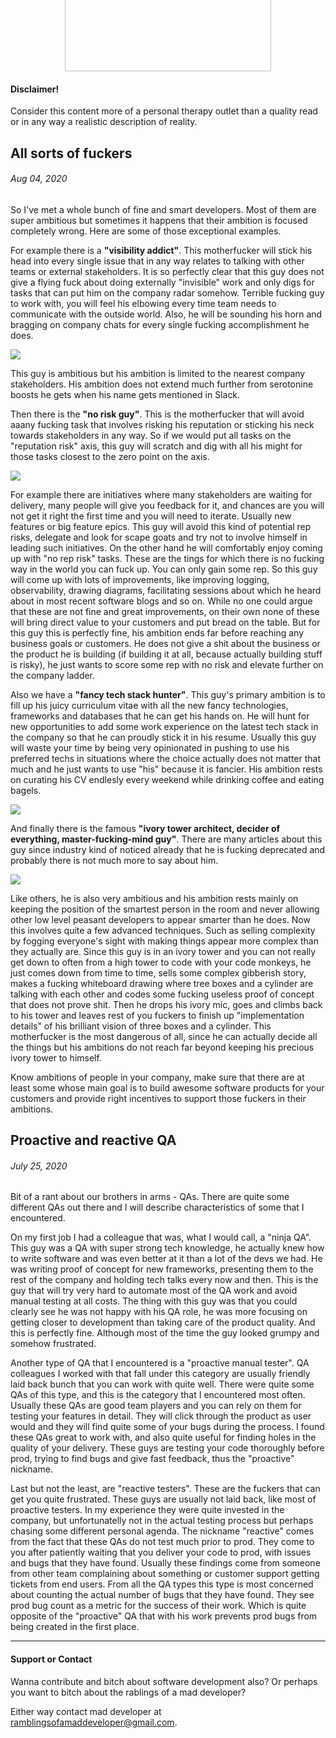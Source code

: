 <script async src="https://www.googletagmanager.com/gtag/js?id=G-KHJXLNRRT3"></script>
<script>
  window.dataLayer = window.dataLayer || [];
  function gtag(){dataLayer.push(arguments);}
  gtag('js', new Date());

  gtag('config', 'G-KHJXLNRRT3');
</script>

<img
	src="mad_developer.png"
	width="330"
	height="190"
	style="margin-top: -10em; display: block; margin-left :auto; margin-right: auto; box-shadow: none;"/>

#### Disclaimer!
Consider this content more of a personal therapy outlet than a quality read or in any way a realistic description of
reality.

## All sorts of fuckers
###### Aug 04, 2020

So I've met a whole bunch of fine and smart developers.
Most of them are super ambitious but sometimes it happens that their ambition is focused completely wrong.
Here are some of those exceptional examples.

For example there is a **"visibility addict"**.
This motherfucker will stick his head into every single issue that in any way relates to talking with other teams or external stakeholders. It is so perfectly clear that this guy does not give a flying fuck about doing externally "invisible" work and only digs for tasks that can put him on the company radar somehow.
Terrible fucking guy to work with, you will feel his elbowing every time team needs to communicate with the outside world. Also, he will be sounding his horn and bragging on company chats for every single fucking accomplishment he does.

<img
	src="visibility_addict.svg"
	style="display: block; margin-left :auto; margin-right: auto; box-shadow: none;"/>

This guy is ambitious but his ambition is limited to the nearest company stakeholders. His ambition does not extend much further from serotonine boosts he gets when his name gets mentioned in Slack.

Then there is the **"no risk guy"**.
This is the motherfucker that will avoid aaany fucking task that involves risking his reputation or sticking his neck towards stakeholders in any way. So if we would put all tasks on the "reputation risk" axis, this guy will scratch and dig with all his might for those tasks closest to the zero point on the axis.

<img
	src="no_risk_fucker.svg"
	style="display: block; margin-left :auto; margin-right: auto; box-shadow: none;"/>

For example there are initiatives where many stakeholders are waiting for delivery, many people will give you feedback for it, and chances are you will not get it right the first time and you will need to iterate. Usually new features or big feature epics. This guy will avoid this kind of potential rep risks, delegate and look for scape goats and try not to involve himself in leading such initiatives. On the other hand he will comfortably enjoy coming up with "no rep risk" tasks. These are the tings for which there is no fucking way in the world you can fuck up. You can only gain some rep. So this guy will come up with lots of improvements, like improving logging, observability, drawing diagrams, facilitating sessions about which he heard about in most recent software blogs and so on. While no one could argue that these are not fine and great improvements, on their own none of these will bring direct value to your customers and put bread on the table. But for this guy this is perfectly fine, his ambition ends far before reaching any business goals or customers. He does not give a shit about the business or the product he is building (if building it at all, because actually building stuff is risky), he just wants to score some rep with no risk and elevate further on the company ladder.

Also we have a **"fancy tech stack hunter"**.
This guy's primary ambition is to fill up his juicy curriculum vitae with all the new fancy technologies, frameworks and databases that he can get his hands on.
He will hunt for new opportunities to add some work experience on the latest tech stack in the company so that he can proudly stick it in his resume. Usually this guy will waste your time by being very opinionated in pushing to use his preferred techs in situations where the choice actually does not matter that much and he just wants to use "his" because it is fancier. His ambition rests on curating his CV endlesly every weekend while drinking coffee and eating bagels.

<img
	src="cv_curator.svg"
	style="display: block; margin-left :auto; margin-right: auto; box-shadow: none;"/>

And finally there is the famous **"ivory tower architect, decider of everything, master-fucking-mind guy"**.
There are many articles about this guy since industry kind of noticed already that he is fucking deprecated and probably there is not much more to say about him.

<img
	src="ivory_tower.svg"
	style="display: block; margin-left :auto; margin-right: auto; box-shadow: none;"/>

Like others, he is also very ambitious and his ambition rests mainly on keeping the position of the smartest person in the room and never allowing other low level peasant developers to appear smarter than he does. Now this involves quite a few advanced techniques. Such as selling complexity by fogging everyone's sight with making things appear more complex than they actually are. Since this guy is in an ivory tower and you can not really get down to often from a high tower to code with your code monkeys, he just comes down from time to time, sells some complex gibberish story, makes a fucking whiteboard drawing where tree boxes and a cylinder are talking with each other and codes some fucking useless proof of concept that does not prove shit. Then he drops his ivory mic, goes and climbs back to his tower and leaves rest of you fuckers to finish up "implementation details" of his brilliant vision of three boxes and a cylinder. This motherfucker is the most dangerous of all, since he can actually decide all the things but his ambitions do not reach far beyond keeping his precious ivory tower to himself.

Know ambitions of people in your company, make sure that there are at least some whose main goal is to build awesome software products for your customers and provide right incentives to support those fuckers in their ambitions.

## Proactive and reactive QA
###### July 25, 2020

Bit of a rant about our brothers in arms - QAs. 
There are quite some different QAs out there and I will describe characteristics of some that I encountered.

On my first job I had a colleague that was, what I would call, a "ninja QA". This guy was a QA with super strong tech knowledge, he actually knew how to write software and was even better at it than a lot of the devs we had.
He was writing proof of concept for new frameworks, presenting them to the rest of the company and holding tech talks every now and then. This is the guy that will try very hard to automate most of the QA work and avoid manual testing at all costs. The thing with this guy was that you could clearly see he was not happy with his QA role, he was more focusing on getting closer to development than taking care of the product quality. And this is perfectly fine. Although most of the time the guy looked grumpy and somehow frustrated.

Another type of QA that I encountered is a "proactive manual tester". QA colleagues I worked with that fall under this category are usually friendly laid back bunch that you can work with quite well. There were quite some QAs of this type, and this is the category that I encountered most often. Usually these QAs are good team players and you can rely on them for testing your features in detail. They will click through the product as user would and they will find quite some of your bugs during the process. I found these QAs great to work with, and also quite useful for finding holes in the quality of your delivery. These guys are testing your code thoroughly before prod, trying to find bugs and give fast feedback, thus the "proactive" nickname.

Last but not the least, are "reactive testers". These are the fuckers that can get you quite frustrated. These guys are usually not laid back, like most of proactive testers. In my experience they were quite invested in the company, but unfortunatelly not in the actual testing process but perhaps chasing some different personal agenda. The nickname "reactive" comes from the fact that these QAs do not test much prior to prod. They come to you after patiently waiting that you deliver your code to prod, with issues and bugs that they have found. Usually these findings come from someone from other team complaining about something or customer support getting tickets from end users. From all the QA types this type is most concerned about counting the actual number of bugs that they have found. They see prod bug count as a metric for the success of their work. Which is quite opposite of the "proactive" QA that with his work prevents prod bugs from being created in the first place.

---

#### Support or Contact

Wanna contribute and bitch about software development also? Or perhaps you want to bitch about the rablings of a mad developer?

Either way contact mad developer at <a href="mailto:ramblingsofamaddeveloper@gmail.com">ramblingsofamaddeveloper@gmail.com</a>.
